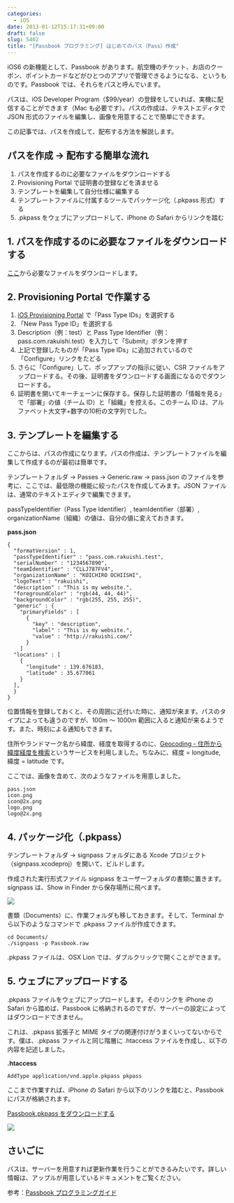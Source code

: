 ```yaml
---
categories:
  - iOS
date: 2013-01-12T15:17:31+09:00
draft: false
slug: 5402
title: "[Passbook プログラミング] はじめてのパス（Pass）作成"
---
```


iOS6 の新機能として、Passbook があります。航空機のチケット、お店のクーポン、ポイントカードなどがひとつのアプリで管理できるようになる、というものです。Passbook では、それらをパスと呼んでいます。

パスは、iOS Developer Program（$99/year）の登録をしていれば、実機に配信することができます（Mac も必要です）。パスの作成は、テキストエディタで JSON 形式のファイルを編集し、画像を用意することで簡単にできます。

この記事では、パスを作成して、配布する方法を解説します。

## パスを作成 → 配布する簡単な流れ

1. パスを作成するのに必要なファイルをダウンロードする
1. Provisioning Portal で証明書の登録などを済ませる
1. テンプレートを編集して自分仕様に編集する
1. テンプレートファイルに付属するツールでパッケージ化（.pkpass 形式）する
1. .pkpass をウェブにアップロードして、iPhone の Safari からリンクを踏む

## 1. パスを作成するのに必要なファイルをダウンロードする

[ここ](https://developer.apple.com/downloads/index.action?name=Passbook)から必要なファイルをダウンロードします。

## 2. Provisioning Portal で作業する

1. [iOS Provisioning Portal](https://developer.apple.com/ios/manage/passtypeids/index.action) で「Pass Type IDs」を選択する
1. 「New Pass Type ID」を選択する
1. Description（例：test）と Pass Type Identifier（例：pass.com.rakuishi.test）を入力して「Submit」ボタンを押す
1. 上記で登録したものが「Pass Type IDs」に追加されているので「Configure」リンクをたどる
1. さらに「Configure」して、ポップアップの指示に従い、CSR ファイルをアップロードする。その後、証明書をダウンロードする画面になるのでダウンロードする。
1. 証明書を開いてキーチェーンに保存する。保存した証明書の「情報を見る」で「部署」の値（チーム ID）と「組織」を控える。このチーム ID は、アルファベット大文字+数字の10桁の文字列でした。

## 3. テンプレートを編集する

ここからは、パスの作成になります。パスの作成は、テンプレートファイルを編集して作成するのが最初は簡単です。

テンプレートフォルダ → Passes → Generic.raw → pass.json のファイルを参考に、ここでは、最低限の機能に絞ったパスを作成してみます。JSON ファイルは、通常のテキストエディタで編集できます。

passTypeIdentifier（Pass Type Identifier）, teamIdentifier（部署）, organizationName（組織）の値は、自分の値に変えておきます。

**pass.json**

```
{
  "formatVersion" : 1,
  "passTypeIdentifier" : "pass.com.rakuishi.test",
  "serialNumber" : "1234567890",
  "teamIdentifier" : "CLLJ787FV4",
  "organizationName" : "KOICHIRO OCHIISHI",
  "logoText" : "rakuishi",
  "description" : "This is my website.",
  "foregroundColor" : "rgb(44, 44, 44)",
  "backgroundColor" : "rgb(255, 255, 255)",
  "generic" : {
    "primaryFields" : [
      {
        "key" : "description",
        "label" : "This is my website.",
        "value" : "http://rakuishi.com/"
      }
    ]
  "locations" : [
    {
      "longitude" : 139.676183,
      "latitude" : 35.677061
    }
  ],
  }
}
```

位置情報を登録しておくと、その周囲に近付いた時に、通知が来ます。パスのタイプによっても違うのですが、100m 〜 1000m 範囲に入ると通知が来るようです。また、時刻による通知もできます。

住所やランドマーク名から緯度、経度を取得するのに、[Geocoding - 住所から緯度経度を検索](http://www.geocoding.jp/)というサービスを利用しました。ちなみに、経度 = longitude, 緯度 = latitude です。

ここでは、画像を含めて、次のようなファイルを用意しました。

```
pass.json
icon.png
icon@2x.png
logo.png
logo@2x.png
```

## 4. パッケージ化（.pkpass）

テンプレートフォルダ → signpass フォルダにある Xcode プロジェクト（signpass.xcodeproj）を開いて、ビルドします。

作成された実行形式ファイル signpass をユーザーフォルダの書類に置きます。signpass は、Show in Finder から保存場所に飛べます。

![](/images/2013/01/5402_1.png)

書類（Documents）に、作業フォルダも移しておきます。そして、Terminal から以下のようなコマンドで .pkpass ファイルが作成できます。

```
cd Documents/
./signpass -p Passbook.raw
```

.pkpass ファイルは、OSX Lion では、ダブルクリックで開くことができます。

## 5. ウェブにアップロードする

.pkpass ファイルをウェブにアップロードします。そのリンクを iPhone の Safari から踏めば、Passbook に格納されるのですが、サーバーの設定によってはダウンロードできません。

これは、.pkpass 拡張子と MIME タイプの関連付けがうまくいってないからです。僕は、.pkpass ファイルと同じ階層に .htaccess ファイルを作成し、以下の内容を記述しました。

**.htaccess**

```
AddType application/vnd.apple.pkpass pkpass
```

ここまで作業すれば、iPhone の Safari から以下のリンクを踏むと、Passbook にパスが格納されます。

[Passbook.pkpass をダウンロードする](http://develop.rakuishi.com/download/passbook.pkpass)

![](/images/2013/01/5402_2.png)

## さいごに

パスは、サーバーを用意すれば更新作業を行うことができるみたいです。詳しい情報は、アップルが用意しているドキュメントをご覧ください。

参考：[Passbook プログラミングガイド](https://developer.apple.com/jp/devcenter/ios/library/documentation/PassKit_PG.pdf)
